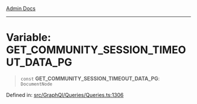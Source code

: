 [Admin Docs](/)

---

# Variable: GET_COMMUNITY_SESSION_TIMEOUT_DATA_PG

> `const` **GET_COMMUNITY_SESSION_TIMEOUT_DATA_PG**: `DocumentNode`

Defined in: [src/GraphQl/Queries/Queries.ts:1306](https://github.com/PalisadoesFoundation/talawa-admin/blob/main/src/GraphQl/Queries/Queries.ts#L1306)
